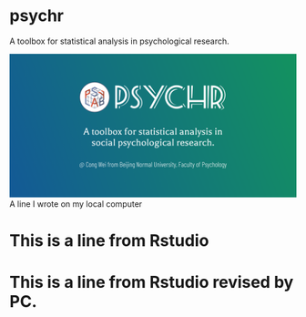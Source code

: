 # psychr
A toolbox for statistical analysis in psychological research.

![](statics/psychr.png)
A line I wrote on my local computer

# This is a line from Rstudio

# This is a line from Rstudio revised by PC.